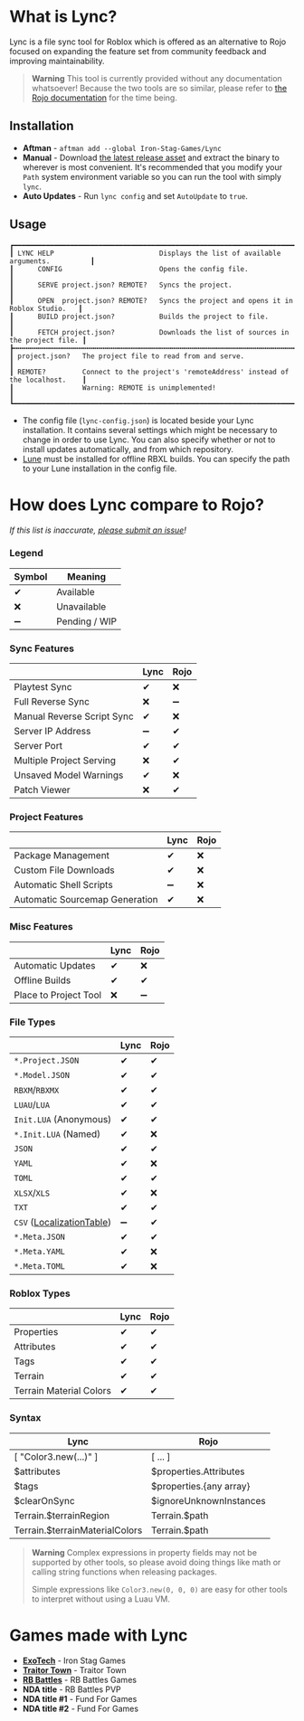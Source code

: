 # What is Lync?

Lync is a file sync tool for Roblox which is offered as an alternative to Rojo focused on expanding the feature set from community feedback and improving maintainability.

> **Warning**
> This tool is currently provided without any documentation whatsoever! Because the two tools are so similar, please refer to [the Rojo documentation](https://rojo.space/docs/v7/) for the time being.

## Installation
- **Aftman** - `aftman add --global Iron-Stag-Games/Lync`
- **Manual** - Download [the latest release asset](https://github.com/Iron-Stag-Games/Lync/releases/latest) and extract the binary to wherever is most convenient. It's recommended that you modify your `Path` system environment variable so you can run the tool with simply `lync`.
- **Auto Updates** - Run `lync config` and set `AutoUpdate` to `true`.

## Usage
```
┏━━━━━━━━━━━━━━━━━━━━━━━━━━━━━━━━━━━━━━━━━━━━━━━━━━━━━━━━━━━━━━━━━━━━━━━━━━━━━━━━━━━━━━━┓
┃ LYNC HELP                          Displays the list of available arguments.          ┃
┃      CONFIG                        Opens the config file.                             ┃
┃      SERVE project.json? REMOTE?   Syncs the project.                                 ┃
┃      OPEN  project.json? REMOTE?   Syncs the project and opens it in Roblox Studio.   ┃
┃      BUILD project.json?           Builds the project to file.                        ┃
┃      FETCH project.json?           Downloads the list of sources in the project file. ┃
┣╍╍╍╍╍╍╍╍╍╍╍╍╍╍╍╍╍╍╍╍╍╍╍╍╍╍╍╍╍╍╍╍╍╍╍╍╍╍╍╍╍╍╍╍╍╍╍╍╍╍╍╍╍╍╍╍╍╍╍╍╍╍╍╍╍╍╍╍╍╍╍╍╍╍╍╍╍╍╍╍╍╍╍╍╍╍╍┫
┃ project.json?   The project file to read from and serve.                              ┃
┃ REMOTE?         Connect to the project's 'remoteAddress' instead of the localhost.    ┃
┃                 Warning: REMOTE is unimplemented!                                     ┃
┗━━━━━━━━━━━━━━━━━━━━━━━━━━━━━━━━━━━━━━━━━━━━━━━━━━━━━━━━━━━━━━━━━━━━━━━━━━━━━━━━━━━━━━━┛
```
- The config file (`lync-config.json`) is located beside your Lync installation. It contains several settings which might be necessary to change in order to use Lync. You can also specify whether or not to install updates automatically, and from which repository.
- [Lune](https://github.com/filiptibell/lune) must be installed for offline RBXL builds. You can specify the path to your Lune installation in the config file.

# How does Lync compare to Rojo?

*If this list is inaccurate, [please submit an issue](https://github.com/Iron-Stag-Games/Lync/issues/new)!*

### Legend
| Symbol | Meaning |
|-|-|
| ✔ | Available |
| ❌️ | Unavailable |
| ➖ | Pending / WIP |

### Sync Features
| | Lync | Rojo |
|-|-|-|
| Playtest Sync | ✔ | ❌️ |
| Full Reverse Sync | ❌️ | ➖ |
| Manual Reverse Script Sync | ✔ | ❌️ |
| Server IP Address | ➖ | ✔ |
| Server Port | ✔ | ✔ |
| Multiple Project Serving | ❌️ | ✔ |
| Unsaved Model Warnings | ✔ | ❌️ |
| Patch Viewer | ❌️ | ✔ |

### Project Features
| | Lync | Rojo |
|-|-|-|
| Package Management | ✔ | ❌️ |
| Custom File Downloads | ✔ | ❌️ |
| Automatic Shell Scripts | ➖ | ❌️ |
| Automatic Sourcemap Generation | ✔ | ❌️ |

### Misc Features
| | Lync | Rojo |
|-|-|-|
| Automatic Updates | ✔ | ❌️ |
| Offline Builds | ✔ | ✔ |
| Place to Project Tool | ❌️ | ➖ |

### File Types
| | Lync | Rojo |
|-|-|-|
| `*.Project.JSON` | ✔ | ✔ |
| `*.Model.JSON` | ✔ | ✔ |
| `RBXM`/`RBXMX` | ✔ | ✔ |
| `LUAU`/`LUA` | ✔ | ✔ |
| `Init.LUA` (Anonymous) | ✔ | ✔ |
| `*.Init.LUA` (Named) | ✔ | ❌️ |
| `JSON` | ✔ | ✔ |
| `YAML` | ✔ | ❌️ |
| `TOML` | ✔ | ✔ |
| `XLSX`/`XLS` | ✔ | ❌️ |
| `TXT` | ✔ | ✔ |
| `CSV` ([LocalizationTable](https://create.roblox.com/docs/reference/engine/classes/LocalizationTable)) | ➖ | ✔ |
| `*.Meta.JSON` | ✔ | ✔ |
| `*.Meta.YAML` | ✔ | ❌️ |
| `*.Meta.TOML` | ✔ | ❌️ |

### Roblox Types
| | Lync | Rojo |
|-|-|-|
| Properties | ✔ | ✔ |
| Attributes | ✔ | ✔ |
| Tags | ✔ | ✔ |
| Terrain | ✔ | ✔ |
| Terrain Material Colors | ✔ | ✔ |

### Syntax
| Lync | Rojo |
|-|-|
| [ "Color3.new(...)" ] | [ ... ] |
| $attributes | $properties.Attributes |
| $tags | $properties.{any array} |
| $clearOnSync | $ignoreUnknownInstances |
| Terrain.$terrainRegion | Terrain.$path |
| Terrain.$terrainMaterialColors | Terrain.$path |

> **Warning**
> Complex expressions in property fields may not be supported by other tools, so please avoid doing things like math or calling string functions when releasing packages.
>
> Simple expressions like `Color3.new(0, 0, 0)` are easy for other tools to interpret without using a Luau VM.

# Games made with Lync

- **[ExoTech](https://www.roblox.com/games/7634484468)** - Iron Stag Games
- **[Traitor Town](https://www.roblox.com/games/255236425)** - Traitor Town
- **[RB Battles](https://www.roblox.com/games/5036207802)** - RB Battles Games
- **NDA title** - RB Battles PVP
- **NDA title #1** - Fund For Games
- **NDA title #2** - Fund For Games
